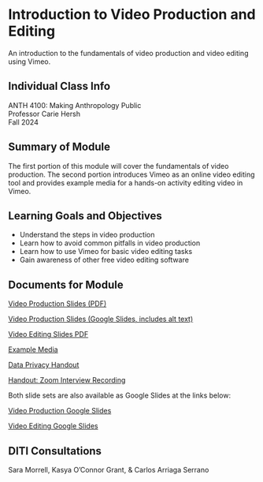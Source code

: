 <h1>Introduction to Video Production and Editing</h1>

An introduction to the fundamentals of video production and video editing using Vimeo.

<h2>Individual Class Info</h2>

ANTH 4100: Making Anthropology Public
<br>
Professor Carie Hersh
<br>
Fall 2024

<h2>Summary of Module</h2>

The first portion of this module will cover the fundamentals of video production. The second portion introduces Vimeo as an online video editing tool and provides example media for a hands-on activity editing video in Vimeo. 

<h2>Learning Goals and Objectives</h2>

* Understand the steps in video production
* Learn how to avoid common pitfalls in video production
* Learn how to use Vimeo for basic video editing tasks 
* Gain awareness of other free video editing software

<h2>Documents for Module</h2>

[Video Production Slides (PDF)](https://github.com/NULabNortheastern/digitalassignmentshowcase/blob/35bb682f48960890c7b4cdfc8ab6121376cf8b51/video-production/fa24-hersh-anth4100-video-editing/Hersh_VideoProductionIntro_Slides_FA24.pdf)

[Video Production Slides (Google Slides, includes alt text)]([https://github.com/NULabNortheastern/digitalassignmentshowcase/blob/35bb682f48960890c7b4cdfc8ab6121376cf8b51/video-production/fa24-hersh-anth4100-video-editing/Hersh_VideoProductionIntro_Slides_FA24.pdf](https://docs.google.com/presentation/d/1_r0b5jtfcOV3TsnXzGOAfJ6Nn1iNyuO1pGH0Bj6bxjY/edit#slide=id.g5176e04a14_0_0))

[Video Editing Slides PDF](https://github.com/NULabNortheastern/digitalassignmentshowcase/blob/35bb682f48960890c7b4cdfc8ab6121376cf8b51/video-production/fa24-hersh-anth4100-video-editing/Hersh_VideoEditing_Slides_FA24.pdf)

[Example Media](https://github.com/NULabNortheastern/digitalassignmentshowcase/tree/35bb682f48960890c7b4cdfc8ab6121376cf8b51/video-production/fa24-hersh-anth4100-video-editing/Vimeo-Example-Media)

[Data Privacy Handout](https://github.com/NULabNortheastern/digitalassignmentshowcase/blob/672f6915b864920a65d1617b0b48f57f7fe84295/handouts/general/Handout_%20Data%20Privacy.pdf)

[Handout: Zoom Interview Recording](https://github.com/NULabNortheastern/digitalassignmentshowcase/blob/126a1606200d50e3ef506c09e2791f86feb5a44e/audio-editing_podcasting/fa24-hersh-anth4100-audacity/Handout_%20Zoom%20Interview%20Recording.pdf)

Both slide sets are also available as Google Slides at the links below:

[Video Production Google Slides](https://docs.google.com/presentation/d/1_r0b5jtfcOV3TsnXzGOAfJ6Nn1iNyuO1pGH0Bj6bxjY/edit?usp=sharing)

[Video Editing Google Slides](https://docs.google.com/presentation/d/1EAXxn2sJwpD-iqx1LY9RqG3kLovx_CKdyItVGP36zVA/edit?usp=sharing)

<h2>DITI Consultations</h2>

Sara Morrell, Kasya O’Connor Grant, & Carlos Arriaga Serrano
